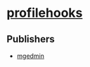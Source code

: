 # [profilehooks](https://pypi.org/project/profilehooks)



## Publishers
- [mgedmin](https://pypi.org/user/mgedmin)

